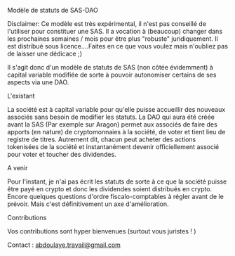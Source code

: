Modèle de statuts de SAS-DAO

Disclaimer: Ce modèle est très expérimental, il n'est pas conseillé de l'utiliser pour constituer une SAS. Il a vocation à (beaucoup) changer dans les prochaines semaines / mois pour être plus "robuste" juridiquement. Il est distribué sous licence....Faites en ce que vous voulez mais n'oubliez pas de laisser une dédicace ;)

Il s'agit donc d'un modèle de statuts de SAS (non côtée évidemment) à capital variable modifiée de sorte à pouvoir autonomiser certains de ses aspects via une DAO.

L'existant

La société est à capital variable pour qu'elle puisse accueillir des nouveaux associés sans besoin de modifier les statuts. La DAO qui aura été  créée avant la SAS (Par exemple sur Aragon) permet aux associés de faire des apports (en nature) de cryptomonnaies à la société, de voter et tient lieu de registre de titres. Autrement dit, chacun peut acheter des actions tokenisées de la société et instantanément devenir officiellement associé pour voter et toucher des dividendes.

A venir

Pour l'instant, je n'ai pas écrit les statuts de sorte à ce que la société puisse être payé en crypto et donc les dividendes soient distribués en crypto. Encore quelques questions d'ordre fiscalo-comptables à régler avant de le prévoir. Mais c'est définitivement un axe d'amélioration.

Contributions

Vos contributions sont hyper bienvenues (surtout vous juristes ! )


Contact : abdoulaye.travail@gmail.com
